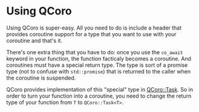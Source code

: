 # Using QCoro

Using QCoro is super-easy. All you need to do is include a header that provides
coroutine support for a type that you want to use with your coroutine and that's
it.

There's one extra thing that you have to do: once you use the `co_await` keyword
in your function, the function facticaly becomes a coroutine. And coroutines
must have a special return type. The type is sort of a promise type (not to confuse
with `std::promise`) that is returned to the caller when the coroutine is suspended.

QCoro provides implementation of this "special" type in [QCoro::Task](task.md). So
in order to turn your function into a coroutine, you need to change the return type
of your function from `T` to `QCoro::Task<T>`.
